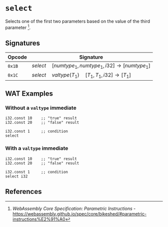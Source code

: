 
# `select`

Selects one of the first two parameters based on the value of the third parameter [^§2.4.4].




## Signatures

| Opcode | Signature |
|--------|-----------|
| `0x1B` | $select \quad [ numtype_1, numtype_1, i32 ] \to [ numtype_1 ]$ |
| `0x1C` | $select \quad valtype(T_1) \quad [ T_1, T_1, i32 ] \to [ T_1 ]$ |







## WAT Examples

### Without a `valtype` immediate

```wasm
i32.const 10    ;; "true" result
i32.const 20    ;; "false" result

i32.const 1     ;; condition
select
```

### With a `valtype` immediate

```wasm
i32.const 10    ;; "true" result
i32.const 20    ;; "false" result

i32.const 1     ;; condition
select i32
```




## References

[^§2.3.4]: _WebAssembly Core Specification: Value Types_ - <https://webassembly.github.io/spec/core/bikeshed/index.html#syntax-valtype>
[^§2.4.4]: _WebAssembly Core Specification: Parametric Instructions_ - <https://webassembly.github.io/spec/core/bikeshed/#parametric-instructions%E2%91%A0>

